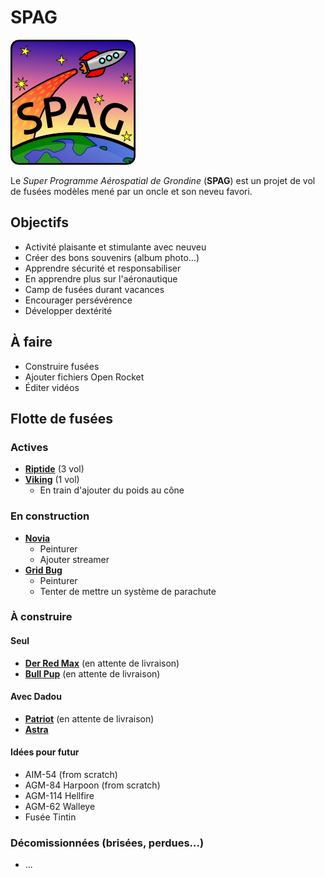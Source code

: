 # SPAG

![Super logo du SPAG!](https://raw.githubusercontent.com/enormandeau/SPAG/master/images/logo_spag/logo_spag_v03_small.png)

Le *Super Programme Aérospatial de Grondine* (**SPAG**) est un projet de vol
de fusées modèles mené par un oncle et son neveu favori.

## Objectifs

- Activité plaisante et stimulante avec neuveu
- Créer des bons souvenirs (album photo...)
- Apprendre sécurité et responsabiliser
- En apprendre plus sur l'aéronautique
- Camp de fusées durant vacances
- Encourager persévérence
- Développer dextérité

## À faire

- Construire fusées
- Ajouter fichiers Open Rocket
- Éditer vidéos

## Flotte de fusées

### Actives

- [**Riptide**](fusees/riptide.md) (3 vol)
- [**Viking**](fusees/viking.md) (1 vol)
  - En train d'ajouter du poids au cône

### En construction

- [**Novia**](fusees/novia.md)
  - Peinturer
  - Ajouter streamer
- [**Grid Bug**](fusees/grid_bug.md)
  - Peinturer
  - Tenter de mettre un système de parachute

### À construire

#### Seul

- [**Der Red Max**](fusees/der_red_max.md) (en attente de livraison)
- [**Bull Pup**](fusees/bull_pup.md) (en attente de livraison)

#### Avec Dadou

- [**Patriot**](fusees/patriot.md) (en attente de livraison)
- [**Astra**](fusees/astra.md)

#### Idées pour futur

  - AIM-54 (from scratch)
  - AGM-84 Harpoon (from scratch)
  - AGM-114 Hellfire
  - AGM-62 Walleye
  - Fusée Tintin

### Décomissionnées (brisées, perdues...)

- ...

